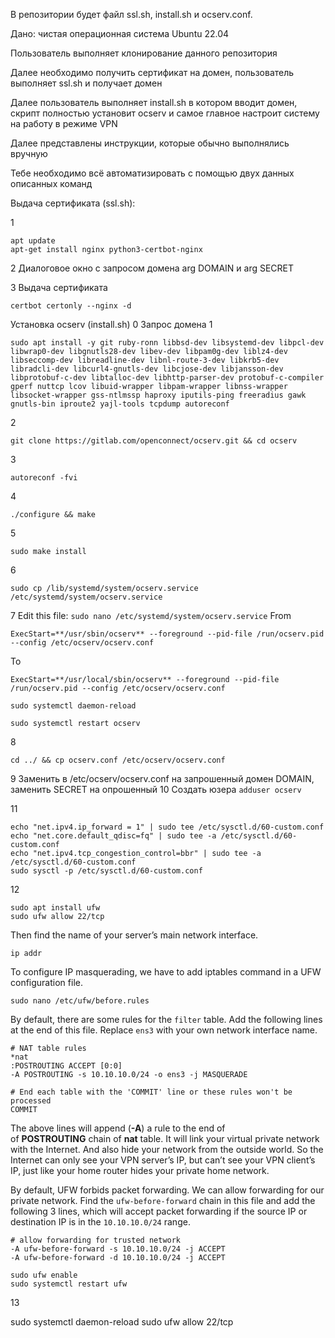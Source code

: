 
В репозитории будет файл ssl.sh, install.sh и ocserv.conf.

Дано: чистая операционная система Ubuntu 22.04

Пользователь выполняет клонирование данного репозитория

Далее необходимо получить сертификат на домен, пользователь выполняет ssl.sh и получает домен

Далее пользователь выполняет install.sh в котором вводит домен, скрипт полностью установит ocserv и самое главное настроит систему на работу в режиме VPN

Далее представлены инструкции, которые обычно выполнялись вручную

Тебе необходимо всё автоматизировать с помощью двух данных описанных команд

Выдача сертификата (ssl.sh):

1 
```
apt update
apt-get install nginx python3-certbot-nginx
```

2 Диалоговое окно с запросом домена arg DOMAIN и arg SECRET

3 Выдача сертификата
```
certbot certonly --nginx -d
```

Установка ocserv (install.sh)
0 Запрос домена
1
```shell
sudo apt install -y git ruby-ronn libbsd-dev libsystemd-dev libpcl-dev libwrap0-dev libgnutls28-dev libev-dev libpam0g-dev liblz4-dev libseccomp-dev libreadline-dev libnl-route-3-dev libkrb5-dev libradcli-dev libcurl4-gnutls-dev libcjose-dev libjansson-dev libprotobuf-c-dev libtalloc-dev libhttp-parser-dev protobuf-c-compiler gperf nuttcp lcov libuid-wrapper libpam-wrapper libnss-wrapper libsocket-wrapper gss-ntlmssp haproxy iputils-ping freeradius gawk gnutls-bin iproute2 yajl-tools tcpdump autoreconf
```
2
```shell
git clone https://gitlab.com/openconnect/ocserv.git && cd ocserv
```
3
```shell
autoreconf -fvi
```
4
```
./configure && make
```
5
```
sudo make install
```
6
```
sudo cp /lib/systemd/system/ocserv.service /etc/systemd/system/ocserv.service
```
7 Edit this file: `sudo nano /etc/systemd/system/ocserv.service`
From
```
ExecStart=**/usr/sbin/ocserv** --foreground --pid-file /run/ocserv.pid --config /etc/ocserv/ocserv.conf
```
To
```
ExecStart=**/usr/local/sbin/ocserv** --foreground --pid-file /run/ocserv.pid --config /etc/ocserv/ocserv.conf
```

```
sudo systemctl daemon-reload
```

```
sudo systemctl restart ocserv
```

8
```
cd ../ && cp ocserv.conf /etc/ocserv/ocserv.conf
```

9 Заменить в /etc/ocserv/ocserv.conf <lets-ssl> на запрошенный домен DOMAIN, заменить SECRET на опрошенный
10 Создать юзера `adduser ocserv`

11 
```
echo "net.ipv4.ip_forward = 1" | sudo tee /etc/sysctl.d/60-custom.conf
echo "net.core.default_qdisc=fq" | sudo tee -a /etc/sysctl.d/60-custom.conf
echo "net.ipv4.tcp_congestion_control=bbr" | sudo tee -a /etc/sysctl.d/60-custom.conf
sudo sysctl -p /etc/sysctl.d/60-custom.conf
```

12
```
sudo apt install ufw
sudo ufw allow 22/tcp
```
Then find the name of your server’s main network interface.

```
ip addr
```
To configure IP masquerading, we have to add iptables command in a UFW configuration file.
```
sudo nano /etc/ufw/before.rules
```
By default, there are some rules for the `filter` table. Add the following lines at the end of this file. Replace `ens3` with your own network interface name.
```
# NAT table rules
*nat
:POSTROUTING ACCEPT [0:0]
-A POSTROUTING -s 10.10.10.0/24 -o ens3 -j MASQUERADE

# End each table with the 'COMMIT' line or these rules won't be processed
COMMIT
```

The above lines will append (**-A**) a rule to the end of of **POSTROUTING** chain of **nat** table. It will link your virtual private network with the Internet. And also hide your network from the outside world. So the Internet can only see your VPN server’s IP, but can’t see your VPN client’s IP, just like your home router hides your private home network.

By default, UFW forbids packet forwarding. We can allow forwarding for our private network. Find the `ufw-before-forward` chain in this file and add the following 3 lines, which will accept packet forwarding if the source IP or destination IP is in the `10.10.10.0/24` range.

```
# allow forwarding for trusted network
-A ufw-before-forward -s 10.10.10.0/24 -j ACCEPT
-A ufw-before-forward -d 10.10.10.0/24 -j ACCEPT
```
```
sudo ufw enable
sudo systemctl restart ufw
```

13

sudo systemctl daemon-reload
sudo ufw allow 22/tcp